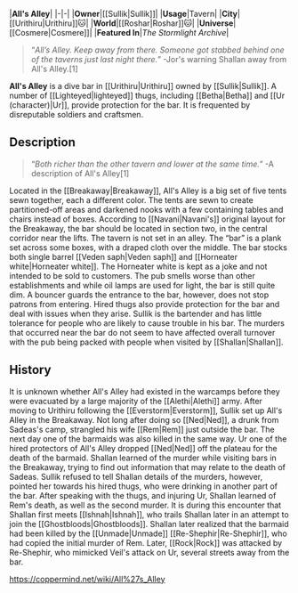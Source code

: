 |**All's Alley**|
|-|-|
|**Owner**|[[Sullik\|Sullik]]|
|**Usage**|Tavern|
|**City**|[[Urithiru\|Urithiru]]🐱︎|
|**World**|[[Roshar\|Roshar]]🐱︎|
|**Universe**|[[Cosmere\|Cosmere]]|
|**Featured In**|*The Stormlight Archive*|

>“*All’s Alley. Keep away from there. Someone got stabbed behind one of the taverns just last night there.*”
\-Jor's warning Shallan away from All's Alley.[1]


**All's Alley** is a dive bar in [[Urithiru\|Urithiru]] owned by [[Sullik\|Sullik]]. A number of [[Lighteyed\|lighteyed]] thugs, including [[Betha\|Betha]] and [[Ur (character)\|Ur]], provide protection for the bar. It is frequented by disreputable soldiers and craftsmen.

## Description
>“*Both richer than the other tavern and lower at the same time.*”
\-A description of All's Alley[1]


Located in the [[Breakaway\|Breakaway]], All's Alley is a big set of five tents sewn together, each a different color. The tents are sewn to create partitioned-off areas and darkened nooks with a few containing tables and chairs instead of boxes. According to [[Navani\|Navani's]] original layout for the Breakaway, the bar should be located in section two, in the central corridor near the lifts. The tavern is not set in an alley.
The “bar” is a plank set across some boxes, with a draped cloth over the middle. The bar stocks both single barrel [[Veden saph\|Veden saph]] and [[Horneater white\|Horneater white]]. The Horneater white is kept as a joke and not intended to be sold to customers. The pub smells worse than other establishments and while oil lamps are used for light, the bar is still quite dim.
A bouncer guards the entrance to the bar, however, does not stop patrons from entering. Hired thugs also provide protection for the bar and deal with issues when they arise. Sullik is the bartender and has little tolerance for people who are likely to cause trouble in his bar.
The murders that occurred near the bar do not seem to have affected overall turnover with the pub being packed with people when visited by [[Shallan\|Shallan]].

## History
It is unknown whether All's Alley had existed in the warcamps before they were evacuated by a large majority of the [[Alethi\|Alethi]] army. After moving to Urithiru following the [[Everstorm\|Everstorm]], Sullik set up All's Alley in the Breakaway. Not long after doing so [[Ned\|Ned]], a drunk from Sadeas's camp, strangled his wife [[Rem\|Rem]] just outside the bar. The next day one of the barmaids was also killed in the same way. Ur one of the hired protectors of All's Alley dropped [[Ned\|Ned]] off the plateau for the death of the barmaid.
Shallan learned of the murder while visiting bars in the Breakaway, trying to find out information that may relate to the death of Sadeas. Sullik refused to tell Shallan details of the murders, however, pointed her towards his hired thugs, who were drinking in another part of the bar. After speaking with the thugs, and injuring Ur, Shallan learned of Rem's death, as well as the second murder. It is during this encounter that Shallan first meets [[Ishnah\|Ishnah]], who trails Shallan later in an attempt to join the [[Ghostbloods\|Ghostbloods]]. Shallan later realized that the barmaid had been killed by the [[Unmade\|Unmade]] [[Re-Shephir\|Re-Shephir]], who had copied the initial murder of Rem.
Later, [[Rock\|Rock]] was attacked by Re-Shephir, who mimicked Veil's attack on Ur, several streets away from the bar.



https://coppermind.net/wiki/All%27s_Alley